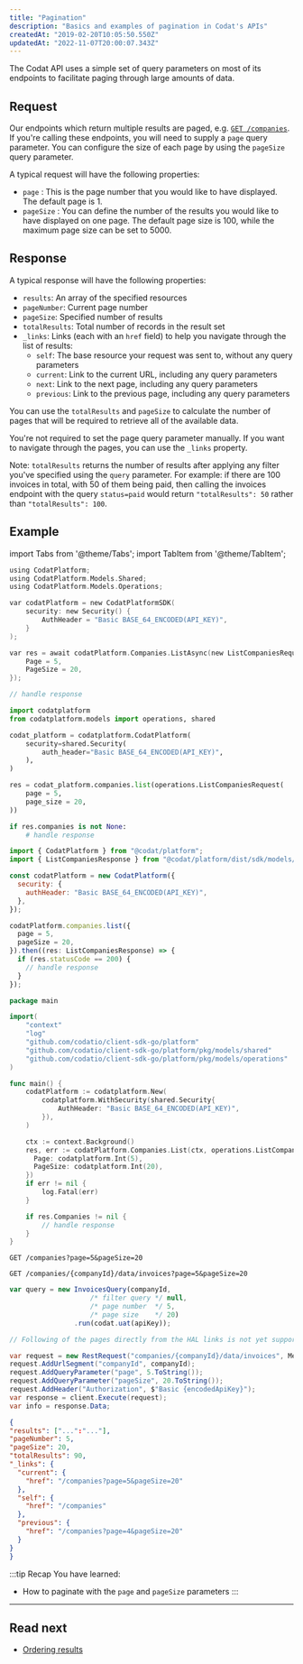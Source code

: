 ```yaml
---
title: "Pagination"
description: "Basics and examples of pagination in Codat's APIs"
createdAt: "2019-02-20T10:05:50.550Z"
updatedAt: "2022-11-07T20:00:07.343Z"
---
```


The Codat API uses a simple set of query parameters on most of its endpoints to facilitate paging through large amounts of data.

## Request

Our endpoints which return multiple results are paged, e.g. [`GET /companies`](/platform-api#/operations/list-companies). If you're calling these endpoints, you will need to supply a `page` query parameter. You can configure the size of each page by using the `pageSize` query parameter.

A typical request will have the following properties:

- `page` : This is the page number that you would like to have displayed. The default page is 1.
- `pageSize` : You can define the number of the results you would like to have displayed on one page. The default page size is 100, while the maximum page size can be set to 5000.

## Response

A typical response will have the following properties:

- `results`: An array of the specified resources
- `pageNumber`: Current page number
- `pageSize`: Specified number of results
- `totalResults`: Total number of records in the result set
- `_links`: Links (each with an `href` field) to help you navigate through the list of results:
  - `self`: The base resource your request was sent to, without any query parameters
  - `current`: Link to the current URL, including any query parameters
  - `next`: Link to the next page, including any query parameters
  - `previous`: Link to the previous page, including any query parameters

You can use the `totalResults` and `pageSize` to calculate the number of pages that will be required to retrieve all of the available data.

You're not required to set the page query parameter manually. If you want to navigate through the pages, you can use the `_links` property.

Note: `totalResults` returns the number of results after applying any filter you've specified using the `query` parameter. For example: if there are 100 invoices in total, with 50 of them being paid, then calling the invoices endpoint with the query `status=paid` would return `"totalResults": 50` rather than `"totalResults": 100`.

## Example

import Tabs from '@theme/Tabs';
import TabItem from '@theme/TabItem';

<Tabs>
<TabItem value="csharp" label="C#">

```c
using CodatPlatform;
using CodatPlatform.Models.Shared;
using CodatPlatform.Models.Operations;

var codatPlatform = new CodatPlatformSDK(
    security: new Security() {
        AuthHeader = "Basic BASE_64_ENCODED(API_KEY)",
    }
);

var res = await codatPlatform.Companies.ListAsync(new ListCompaniesRequest() {
    Page = 5,
    PageSize = 20,
});

// handle response
```
</TabItem>
<TabItem value="python" label="Python">

```python
import codatplatform
from codatplatform.models import operations, shared

codat_platform = codatplatform.CodatPlatform(
    security=shared.Security(
        auth_header="Basic BASE_64_ENCODED(API_KEY)",
    ),
)

res = codat_platform.companies.list(operations.ListCompaniesRequest(
    page = 5,
    page_size = 20,
))

if res.companies is not None:
    # handle response
```
</TabItem>
<TabItem value="nodejs" label="TypeScript">

```javascript
import { CodatPlatform } from "@codat/platform";
import { ListCompaniesResponse } from "@codat/platform/dist/sdk/models/operations";

const codatPlatform = new CodatPlatform({
  security: {
    authHeader: "Basic BASE_64_ENCODED(API_KEY)",
  },
});

codatPlatform.companies.list({
  page = 5,
  pageSize = 20,
}).then((res: ListCompaniesResponse) => {
  if (res.statusCode == 200) {
    // handle response
  }
});
```
</TabItem>

<TabItem value="go" label="Go">

```go
package main

import(
	"context"
	"log"
	"github.com/codatio/client-sdk-go/platform"
	"github.com/codatio/client-sdk-go/platform/pkg/models/shared"
	"github.com/codatio/client-sdk-go/platform/pkg/models/operations"
)

func main() {
    codatPlatform := codatplatform.New(
        codatplatform.WithSecurity(shared.Security{
            AuthHeader: "Basic BASE_64_ENCODED(API_KEY)",
        }),
    )

    ctx := context.Background()
    res, err := codatPlatform.Companies.List(ctx, operations.ListCompaniesRequest{
      Page: codatplatform.Int(5),
      PageSize: codatplatform.Int(20),
    })
    if err != nil {
        log.Fatal(err)
    }

    if res.Companies != nil {
        // handle response
    }
}
```
</TabItem>
<TabItem value="http" label="HTTP">

```http
GET /companies?page=5&pageSize=20
```
</TabItem>
</Tabs>








<Tabs>
<TabItem value="http" label="HTTP">

```http
GET /companies/{companyId}/data/invoices?page=5&pageSize=20
```

</TabItem>
<TabItem value="javascript" label="Javascript">

```javascript
var query = new InvoicesQuery(companyId, 
                    /* filter query */ null, 
                    /* page number  */ 5, 
                    /* page size    */ 20)
                .run(codat.uat(apiKey));

// Following of the pages directly from the HAL links is not yet supported by the client library.
```
</TabItem>
<TabItem value="csharp" label="C#">

```csharp
var request = new RestRequest("companies/{companyId}/data/invoices", Method.GET);
request.AddUrlSegment("companyId", companyId);
request.AddQueryParameter("page", 5.ToString());
request.AddQueryParameter("pageSize", 20.ToString());
request.AddHeader("Authorization", $"Basic {encodedApiKey}");
var response = client.Execute(request);
var info = response.Data;
```
</TabItem>
</Tabs>

```json title="Sample response"
{
"results": ["...":"..."],
"pageNumber": 5,
"pageSize": 20,
"totalResults": 90,
"_links": {
  "current": {
    "href": "/companies?page=5&pageSize=20"
  },
  "self": {
    "href": "/companies"
  },
  "previous": {
    "href": "/companies?page=4&pageSize=20"
  }
}
}
```

:::tip Recap
You have learned:
- How to paginate with the `page` and `pageSize` parameters
:::

---

## Read next

- [Ordering results](/using-the-api/ordering-results)
